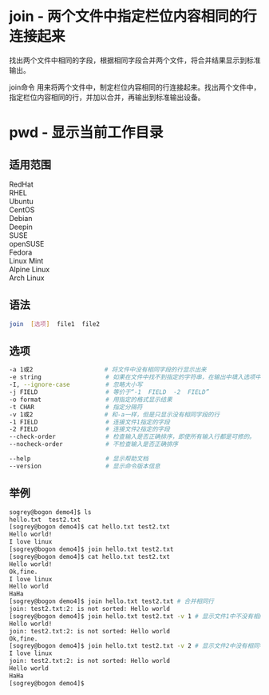 # join - 两个文件中指定栏位内容相同的行连接起来

找出两个文件中相同的字段，根据相同字段合并两个文件，将合并结果显示到标准输出。

join命令 用来将两个文件中，制定栏位内容相同的行连接起来。找出两个文件中，指定栏位内容相同的行，并加以合并，再输出到标准输出设备。

# pwd - 显示当前工作目录

## 适用范围

<!-- <div class="svg linux">Linux</div> -->
<div class="svg redhat">RedHat</div>
<div class="svg rhel">RHEL</div>
<div class="svg ubuntu">Ubuntu</div>
<div class="svg centos">CentOS</div>
<div class="svg debian">Debian</div>
<div class="svg deepin">Deepin</div>
<div class="svg suse">SUSE</div>
<div class="svg opensuse">openSUSE</div>
<div class="svg fedora">Fedora</div>
<div class="svg linuxmint">Linux Mint</div>
<!-- <div class="svg mxlinux">MX Linux</div> -->
<div class="svg alpinelinux">Alpine Linux</div>
<div class="svg archlinux">Arch Linux</div>

## 语法

``` bash
join  [选项]  file1  file2
```

## 选项

``` bash
-a 1或2                    # 将文件中没有相同字段的行显示出来
-e string                  # 如果在文件中找不到指定的字符串，在输出中填入选项中的字符串
-I, --ignore-case          # 忽略大小写
-j FIELD                   # 等价于“-1  FIELD  -2  FIELD”
-o format                  # 用指定的格式显示结果
-t CHAR                    # 指定分隔符
-v 1或2                    # 和-a一样，但是只显示没有相同字段的行
-1 FIELD                   # 连接文件1指定的字段
-2 FIELD                   # 连接文件2指定的字段
--check-order              # 检查输入是否正确排序，即使所有输入行都是可修的。
--nocheck-order            # 不检查输入是否正确排序

--help                     # 显示帮助文档
--version                  # 显示命令版本信息
```

## 举例

``` bash
sogrey@bogon demo4]$ ls
hello.txt  test2.txt
[sogrey@bogon demo4]$ cat hello.txt test2.txt
Hello world!
I love linux
[sogrey@bogon demo4]$ join hello.txt test2.txt
[sogrey@bogon demo4]$ cat hello.txt test2.txt
Hello world!
Ok,fine.
I love linux
Hello world
HaHa
[sogrey@bogon demo4]$ join hello.txt test2.txt # 合并相同行
join: test2.txt:2: is not sorted: Hello world
[sogrey@bogon demo4]$ join hello.txt test2.txt -v 1 # 显示文件1中不没有相同字段的行
Hello world!
join: test2.txt:2: is not sorted: Hello world
Ok,fine.
[sogrey@bogon demo4]$ join hello.txt test2.txt -v 2 # 显示文件2中没有相同字段的行
I love linux
join: test2.txt:2: is not sorted: Hello world
Hello world
HaHa
[sogrey@bogon demo4]$ 
```
